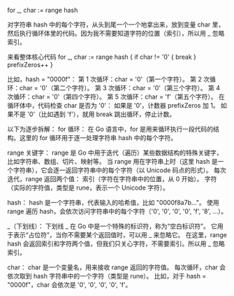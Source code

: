 for _, char := range hash

对字符串 hash 中的每个字符，从头到尾一个一个地拿出来，放到变量 char 里，然后执行循环体里的代码。因为我不需要知道字符的位置（索引），所以用 _ 忽略索引。


来看整体核心代码
for _, char := range hash {
    if char != '0' {
        break
    }
    prefixZeros++
}

比如，hash = "0000f"：
第 1 次循环：char = '0'（第一个字符）。
第 2 次循环：char = '0'（第二个字符）。
第 3 次循环：char = '0'（第三个字符）。
第 4 次循环：char = '0'（第四个字符）。
第 5 次循环：char = 'f'（第五个字符）。
在循环体中，代码检查 char 是否为 '0'：
如果是 '0'，计数器 prefixZeros 加 1。
如果不是 '0'（比如遇到 'f'），就用 break 跳出循环，停止计数。




以下为逐步拆解：
for 循环：
在 Go 语言中，for 是用来循环执行一段代码的结构。这里的 for 循环用于逐一处理字符串 hash 中的每个字符。

range 关键字：
range 是 Go 中用于迭代（遍历）某些数据结构的特殊关键字，比如字符串、数组、切片、映射等。
当 range 用在字符串上时（这里 hash 是一个字符串），它会逐一返回字符串中的每个字符（以 Unicode 码点的形式）。
每次迭代，range 返回两个值：
索引（字符在字符串中的位置，从 0 开始）。
字符（实际的字符值，类型是 rune，表示一个 Unicode 字符）。

hash：
hash 是一个字符串，代表输入的哈希值，比如 "0000f8a7b..."。
使用 range 遍历 hash，会依次访问字符串中的每个字符（'0', '0', '0', '0', 'f', '8', ...）。

_（下划线）：
下划线 _ 在 Go 中是一个特殊的标识符，称为“空白标识符”。
它用于表示“占位符”，当你不需要某个返回值时，可以用 _ 来忽略它。
在这里，range hash 会返回索引和字符两个值，但我们只关心字符，不需要索引。所以用 _ 忽略索引。


char：
char 是一个变量名，用来接收 range 返回的字符值。
每次循环，char 会依次取到 hash 字符串中的一个字符（类型是 rune）。
比如，对于 hash = "0000f"，char 会依次是 '0', '0', '0', '0', 'f'。